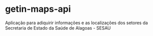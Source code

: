# getin-maps-api
 Aplicação para adiquirir informações e as localizações dos setores da Secretaria de Estado da Saúde de Alagoas - SESAU
